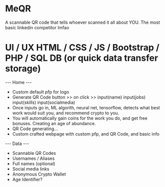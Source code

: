 # MeQR
A scannable QR code that tells whoever scanned it all about YOU.
The most basic linkedin competitor lmfao

# UI / UX HTML / CSS / JS / Bootstrap / PHP / SQL DB (or quick data transfer storage)

--- Home ---
- Custom default pfp for logo
- Generate QR Code button >> on click >> input(name) input(jobs) input(skills) input(socialmedia)
- Once inputs go in, ML algorith, neural net, tensorflow, detects what best work would suit you, and recommend crypto to you.
- You will automatically gain coins for the work you do, and get free bonuses. Creating an age of abundance.
- QR Code generating...
- Custom crafted webpage with custom pfp, and QR Code, and basic info

--- Data ---
- Scannable QR Codes
- Usernames / Aliases
- Full names (optional)
- Social media links
- Anonymous Crypto Wallet
- Age Identifier?
